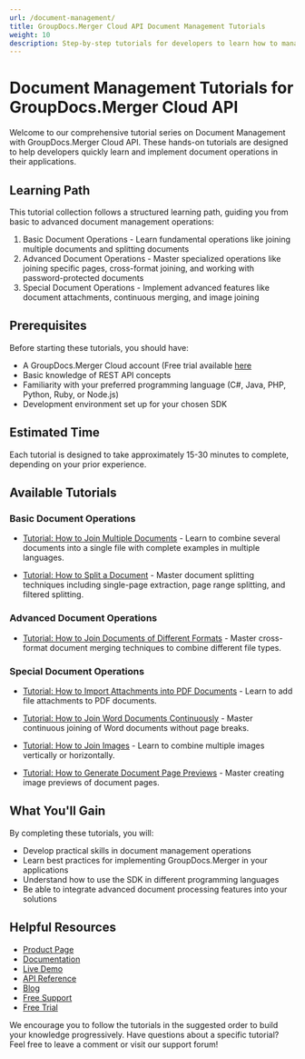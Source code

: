 ```yaml
---
url: /document-management/
title: GroupDocs.Merger Cloud API Document Management Tutorials
weight: 10
description: Step-by-step tutorials for developers to learn how to manage documents with GroupDocs.Merger Cloud API
---
```


# Document Management Tutorials for GroupDocs.Merger Cloud API

Welcome to our comprehensive tutorial series on Document Management with GroupDocs.Merger Cloud API. These hands-on tutorials are designed to help developers quickly learn and implement document operations in their applications.

## Learning Path

This tutorial collection follows a structured learning path, guiding you from basic to advanced document management operations:

1. Basic Document Operations - Learn fundamental operations like joining multiple documents and splitting documents
2. Advanced Document Operations - Master specialized operations like joining specific pages, cross-format joining, and working with password-protected documents
3. Special Document Operations - Implement advanced features like document attachments, continuous merging, and image joining

## Prerequisites

Before starting these tutorials, you should have:

- A GroupDocs.Merger Cloud account (Free trial available [here](https://dashboard.groupdocs.cloud/#/apps)
- Basic knowledge of REST API concepts
- Familiarity with your preferred programming language (C#, Java, PHP, Python, Ruby, or Node.js)
- Development environment set up for your chosen SDK

## Estimated Time

Each tutorial is designed to take approximately 15-30 minutes to complete, depending on your prior experience.

## Available Tutorials

### Basic Document Operations

- [Tutorial: How to Join Multiple Documents](/document-management/join-multiple-documents/) - Learn to combine several documents into a single file with complete examples in multiple languages.

- [Tutorial: How to Split a Document](/document-management/split-document/) - Master document splitting techniques including single-page extraction, page range splitting, and filtered splitting.

### Advanced Document Operations

- [Tutorial: How to Join Documents of Different Formats](/document-management/join-document-cross-format/) - Master cross-format document merging techniques to combine different file types.

### Special Document Operations

- [Tutorial: How to Import Attachments into PDF Documents](/document-management/import-attachment/) - Learn to add file attachments to PDF documents.

- [Tutorial: How to Join Word Documents Continuously](/document-management/join-word-continous/) - Master continuous joining of Word documents without page breaks.

- [Tutorial: How to Join Images](/document-management/join-images/) - Learn to combine multiple images vertically or horizontally.

- [Tutorial: How to Generate Document Page Previews](/document-management/generate-document-pages-preview/) - Master creating image previews of document pages.

## What You'll Gain

By completing these tutorials, you will:

- Develop practical skills in document management operations
- Learn best practices for implementing GroupDocs.Merger in your applications
- Understand how to use the SDK in different programming languages
- Be able to integrate advanced document processing features into your solutions

## Helpful Resources

- [Product Page](https://products.groupdocs.cloud/merger/)
- [Documentation](https://docs.groupdocs.cloud/merger/)
- [Live Demo](https://products.groupdocs.app/merger/family)
- [API Reference](https://reference.groupdocs.cloud/merger/)
- [Blog](https://blog.groupdocs.cloud/categories/groupdocs.merger-cloud-product-family/)
- [Free Support](https://forum.groupdocs.cloud/c/merger/18/)
- [Free Trial](https://dashboard.groupdocs.cloud/#/apps)

We encourage you to follow the tutorials in the suggested order to build your knowledge progressively. Have questions about a specific tutorial? Feel free to leave a comment or visit our support forum!
